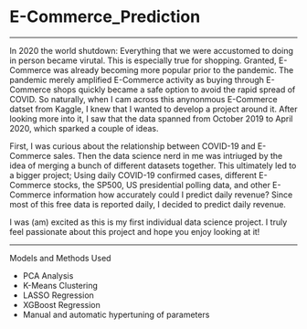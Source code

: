 # E-Commerce_Prediction
---
In 2020 the world shutdown: Everything that we were accustomed to doing in person became virutal. This is especially true for shopping. Granted, E-Commerce was already becoming more popular prior to the pandemic. The pandemic merely amplified E-Commerce activity as buying through E-Commerce shops quickly became a safe option to avoid the rapid spread of COVID. So naturally, when I cam across this anynonmous E-Commerce datset from Kaggle, I knew that I wanted to develop a project around it. After looking more into it, I saw that the data spanned from October 2019 to April 2020, which sparked a couple of ideas.

First, I was curious about the relationship between COVID-19 and E-Commerce sales. Then the data science nerd in me was intriuged by the idea of merging a bunch of different datasets together. This ultimately led to a bigger project; Using daily COVID-19 confirmed cases, different E-Commerce stocks, the SP500, US presidential polling data, and other E-Commerce information how accurately could I predict daily revenue? Since most of this free data is reported daily, I decided to predict daily revenue.

I was (am) excited as this is my first individual data science project. I truly feel passionate about this project and hope you enjoy looking at it!

---
Models and Methods Used
- PCA Analysis
- K-Means Clustering
- LASSO Regression
- XGBoost Regression
- Manual and automatic hypertuning of parameters
